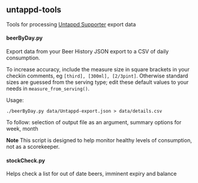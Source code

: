 ## untappd-tools

Tools for processing [Untappd Supporter](https://untappd.com/supporter) export data

#### beerByDay.py

Export data from your Beer History JSON export to a CSV of daily consumption. 

To increase accuracy, include the measure size in square brackets in your checkin comments, eg `[third], [300ml], [2/3pint]`.
Otherwise standard sizes are guessed from the serving type; edit these default values to your needs in `measure_from_serving()`.

Usage:

    ./beerByDay.py data/Untappd-export.json > data/details.csv

To follow: selection of output file as an argument, summary options for week, month

 **Note** This script is designed to help monitor healthy levels of consumption, not as a scorekeeper.
 
 #### stockCheck.py
 
 Helps check a list for out of date beers, imminent expiry and balance